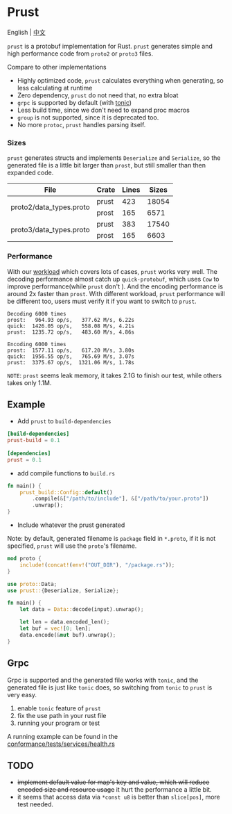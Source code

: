 # Prust

English | [中文](README_cn.md)

`prust` is a protobuf implementation for Rust. `prust` generates simple and high performance
code from `proto2` or `proto3` files.

Compare to other implementations
- Highly optimized code, `prust` calculates everything when generating, so less calculating at runtime
- Zero dependency, `prust` do not need that, no extra bloat
- `grpc` is supported by default (with [tonic](https://github.com/hyperium/tonic))
- Less build time, since we don't need to expand proc macros
- `group` is not supported, since it is deprecated too.
- No more `protoc`, `prust` handles parsing itself. 

### Sizes
`prust` generates structs and implements `Deserialize` and `Serialize`,
so the generated file is a little bit larger than `prost`, but still smaller 
than then expanded code.

<table>
    <thead>
        <tr>
            <th> File </th>
            <th> Crate </th>
            <th> Lines </th>
            <th> Sizes </th>
        </tr>
    </thead>
    <tbody>
        <tr>
            <td rowspan=2>proto2/data_types.proto</td>
            <td> prust </td>
            <td> 423 </td>
            <td> 18054 </td>
        </tr>
        <tr>
            <td> prost </td>
            <td> 165 </td>
            <td> 6571 </td>
        </tr>
        <tr>
            <td rowspan=2> proto3/data_types.proto </td>
            <td> prust </td>
            <td> 383 </td>
            <td> 17540 </td>
        </tr>
        <tr>
            <td> prost </td>
            <td> 165 </td>
            <td> 6603 </td>
        </tr>
    </tbody>
</table>


### Performance
With our [workload](perf/proto/perf.proto) which covers lots of cases, `prust` works very well. 
The decoding performance almost catch up `quick-protobuf`, which uses `Cow` to 
improve performance(while `prust` don't ). And the encoding performance is around 2x 
faster than `prost`. With different workload, `prust` performance will be different
too, users must verify it if you want to switch to `prust`.

```text
Decoding 6000 times
prost:   964.93 op/s,   377.62 M/s, 6.22s
quick:  1426.05 op/s,   558.08 M/s, 4.21s
prust:  1235.72 op/s,   483.60 M/s, 4.86s

Encoding 6000 times
prost:  1577.11 op/s,   617.20 M/s, 3.80s
quick:  1956.55 op/s,   765.69 M/s, 3.07s
prust:  3375.67 op/s,  1321.06 M/s, 1.78s
```

`NOTE`: `prost` seems leak memory, it takes 2.1G to finish our test, while others takes only 1.1M.

## Example
- Add `prust` to `build-dependencies`
```toml
[build-dependencies]
prust-build = 0.1
 
[dependencies]
prust = 0.1
```

- add compile functions to `build.rs` 
```rust
fn main() {
    prust_build::Config::default()
        .compile(&["/path/to/include"], &["/path/to/your.proto"])
        .unwrap();
}
```

- Include whatever the prust generated

Note: by default, generated filename is `package` field in `*.proto`, if it is not specified, 
`prust` will use the `proto`'s filename.
```rust
mod proto {
    include!(concat!(env!("OUT_DIR"), "/package.rs"));
}

use proto::Data;
use prust::{Deserialize, Serialize};

fn main() {
    let data = Data::decode(input).unwrap();

    let len = data.encoded_len();
    let buf = vec![0; len];
    data.encode(&mut buf).unwrap();
}
```

## Grpc
Grpc is supported and the generated file works with `tonic`, 
and the generated file is just like `tonic` does, so switching from `tonic`
to `prust` is very easy.
1. enable `tonic` feature of `prust`
2. fix the use path in your rust file
3. running your program or test

A running example can be found in the [conformance/tests/services/health.rs](conformance/tests/services/health.rs)

## TODO
- ~~implement default value for map's key and value, which will reduce 
encoded size and resource usage~~ it hurt the performance a little bit.
- it seems that access data via `*const u8` is better than `slice[pos]`, more test needed. 
